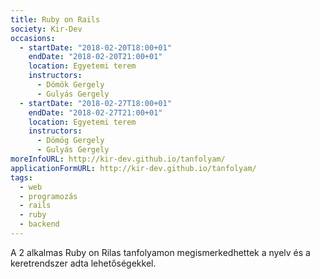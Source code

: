 ```yaml
---
title: Ruby on Rails
society: Kir-Dev
occasions:
  - startDate: "2018-02-20T18:00+01"
    endDate: "2018-02-20T21:00+01"
    location: Egyetemi terem
    instructors:
      - Dömök Gergely
      - Gulyás Gergely
  - startDate: "2018-02-27T18:00+01"
    endDate: "2018-02-27T21:00+01"
    location: Egyetemi terem
    instructors:
      - Dömög Gergely
      - Gulyás Gergely
moreInfoURL: http://kir-dev.github.io/tanfolyam/
applicationFormURL: http://kir-dev.github.io/tanfolyam/
tags:
  - web
  - programozás
  - rails
  - ruby
  - backend
---
```


A 2 alkalmas Ruby on Rilas tanfolyamon megismerkedhettek a nyelv és a keretrendszer adta lehetőségekkel.
